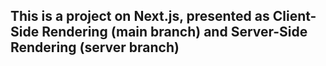 
## This is a project on Next.js, presented as Client-Side Rendering (main branch) and Server-Side Rendering (server branch)

